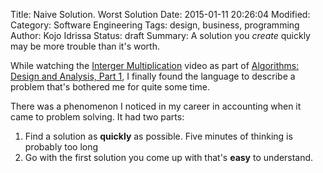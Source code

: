 Title: Naive Solution. Worst Solution
Date: 2015-01-11 20:26:04
Modified: 
Category: Software Engineering
Tags: design, business, programming
Author: Kojo Idrissa
Status: draft
Summary: A solution you *create* quickly may be more trouble than it's worth.

While watching the [Interger Multiplication](https://class.coursera.org/algo-004/lecture/165?s=e) video as part of [Algorithms: Design and Analysis, Part 1](https://www.coursera.org/course/algo), I finally found the language to describe a problem that's bothered me for quite some time. 

There was a phenomenon I noticed in my career in accounting when it came to problem solving. It had two parts:

1. Find a solution as **quickly** as possible. Five minutes of thinking is probably too long
2. Go with the first solution you come up with that's **easy** to understand.


